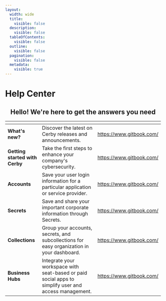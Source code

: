 ```yaml
---
layout:
  width: wide
  title:
    visible: false
  description:
    visible: false
  tableOfContents:
    visible: false
  outline:
    visible: false
  pagination:
    visible: false
  metadata:
    visible: true
---
```


# Help Center

<h2 align="center">Hello! We're here to get the answers you need</h2>

<table data-view="cards"><thead><tr><th></th><th></th><th data-hidden data-card-target data-type="content-ref"></th></tr></thead><tbody><tr><td><strong>What's new?</strong></td><td>Discover the latest on Cerby releases and announcements.</td><td><a href="https://www.gitbook.com/">https://www.gitbook.com/</a></td></tr><tr><td><strong>Getting started with Cerby</strong></td><td>Take the first steps to enhance your company's cybersecurity.</td><td><a href="https://www.gitbook.com/">https://www.gitbook.com/</a></td></tr><tr><td><strong>Accounts</strong></td><td>Save your user login information for a particular application or service provider.</td><td><a href="https://www.gitbook.com/">https://www.gitbook.com/</a></td></tr><tr><td><strong>Secrets</strong></td><td>Save and share your important corporate information through Secrets.</td><td><a href="https://www.gitbook.com/">https://www.gitbook.com/</a></td></tr><tr><td><strong>Collections</strong></td><td>Group your accounts, secrets, and subcollections for easy organization in your dashboard.</td><td><a href="https://www.gitbook.com/">https://www.gitbook.com/</a></td></tr><tr><td><strong>Business Hubs</strong></td><td>Integrate your workspace with seat-based or paid social apps to simplify user and access management.</td><td><a href="https://www.gitbook.com/">https://www.gitbook.com/</a></td></tr></tbody></table>
